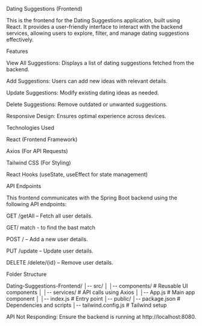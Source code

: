 Dating Suggestions (Frontend)

This is the frontend for the Dating Suggestions application, built using React. It provides a user-friendly interface to interact with the backend services, allowing users to explore, filter, and manage dating suggestions effectively.

Features

View All Suggestions: Displays a list of dating suggestions fetched from the backend.

Add Suggestions: Users can add new ideas with relevant details.

Update Suggestions: Modify existing dating ideas as needed.

Delete Suggestions: Remove outdated or unwanted suggestions.

Responsive Design: Ensures optimal experience across devices.

Technologies Used

React (Frontend Framework)

Axios (For API Requests)

Tailwind CSS (For Styling)

React Hooks (useState, useEffect for state management)

API Endpoints

This frontend communicates with the Spring Boot backend using the following API endpoints:

GET /getAll – Fetch all user details.

GET/ match - to find the bast match

POST / – Add a new user details.

PUT /update – Update user details.

DELETE /delete/{id} – Remove user details.

Folder Structure

Dating-Suggestions-Frontend/
│-- src/
│   │-- components/   # Reusable UI components
│   │-- services/     # API calls using Axios
│   │-- App.js        # Main app component
│   │-- index.js      # Entry point
│-- public/
│-- package.json     # Dependencies and scripts
│-- tailwind.config.js # Tailwind setup


API Not Responding: Ensure the backend is running at http://localhost:8080.

